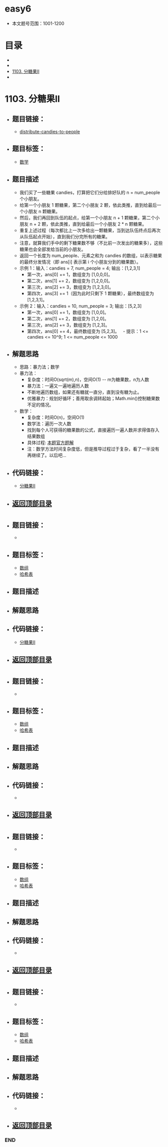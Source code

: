 # easy6
- 本文题号范围：1001-1200


# 目录
<!-- GFM-TOC -->
* []()
* []()
* [1103. 分糖果II](#1103-分糖果ii)
* []()
<!-- GFM-TOC -->



# 1103. 分糖果II
- ## 题目链接：
  - [distribute-candies-to-people](https://leetcode-cn.com/problems/distribute-candies-to-people/)

- ## 题目标签：
  - [数学](https://github.com/anliux/PracticePool/blob/master/LeetCode/docs/Math.md)
  
- ## 题目描述
  - 我们买了一些糖果 candies，打算把它们分给排好队的 n = num_people 个小朋友。
  - 给第一个小朋友 1 颗糖果，第二个小朋友 2 颗，依此类推，直到给最后一个小朋友 n 颗糖果。
  - 然后，我们再回到队伍的起点，给第一个小朋友 n + 1 颗糖果，第二个小朋友 n + 2 颗，依此类推，直到给最后一个小朋友 2 * n 颗糖果。
  - 重复上述过程（每次都比上一次多给出一颗糖果，当到达队伍终点后再次从队伍起点开始），直到我们分完所有的糖果。
  - 注意，就算我们手中的剩下糖果数不够（不比前一次发出的糖果多），这些糖果也会全部发给当前的小朋友。
  - 返回一个长度为 num_people、元素之和为 candies 的数组，以表示糖果的最终分发情况（即 ans[i] 表示第 i 个小朋友分到的糖果数）。
  - 示例 1：输入：candies = 7, num_people = 4; 输出：[1,2,3,1]
    - 第一次，ans[0] += 1，数组变为 [1,0,0,0]。
    - 第二次，ans[1] += 2，数组变为 [1,2,0,0]。
    - 第三次，ans[2] += 3，数组变为 [1,2,3,0]。
    - 第四次，ans[3] += 1（因为此时只剩下 1 颗糖果），最终数组变为 [1,2,3,1]。
  - 示例 2：输入：candies = 10, num_people = 3; 输出：[5,2,3]
    - 第一次，ans[0] += 1，数组变为 [1,0,0]。
    - 第二次，ans[1] += 2，数组变为 [1,2,0]。
    - 第三次，ans[2] += 3，数组变为 [1,2,3]。
    - 第四次，ans[0] += 4，最终数组变为 [5,2,3]。
  - 提示：1 <= candies <= 10^9; 1 <= num_people <= 1000

- ## 解题思路
  - 思路：暴力法；数学
  - 暴力法：
    - 复杂度：时间O(sqrt(m),n)，空间O(1) -- m为糖果数，n为人数
    - 暴力法：一遍又一遍地遍历人数
    - 不断地遍历数组，如果还有糖就一直分，直到没有糖为止。
    - 优雅暴力：规划好循环；善用取余调转起始；Math.min()控制糖果数不足的情况。
  - 数学：
    - 复杂度：时间O(n)，空间O(1)
    - 数学法：遍历一次人数
    - 找到每个人可获得的糖果数的公式，直接遍历一遍人数并求得值存入结果数组
    - 具体过程: [本题官方题解](https://leetcode-cn.com/problems/distribute-candies-to-people/solution/fen-tang-guo-ii-by-leetcode-solution/)
    - 注：数学方法时间复杂度低，但是推导过程过于复杂，看了一半没有再继续了。以后吧...
    
- ## 代码链接：
  - [分糖果II](https://github.com/anliux/PracticePool/blob/master/LeetCode/src/1103-distribute-candies-to-people.java)

<!-- GFM-TOC -->
* ## [返回顶部目录](#目录)
<!-- GFM-TOC -->



# 
- ## 题目链接：
  - []()

- ## 题目标签：
  - [数组](https://github.com/anliux/PracticePool/blob/master/LeetCode/docs/Array.md)
  - [哈希表](https://github.com/anliux/PracticePool/blob/master/LeetCode/docs/Hash%20Table.md)
  
- ## 题目描述
 

- ## 解题思路


- ## 代码链接：
  - [分糖果II]()

<!-- GFM-TOC -->
* ## [返回顶部目录](#目录)
<!-- GFM-TOC -->




# 
- ## 题目链接：
  - []()

- ## 题目标签：
  - [数组](https://github.com/anliux/PracticePool/blob/master/LeetCode/docs/Array.md)
  - [哈希表](https://github.com/anliux/PracticePool/blob/master/LeetCode/docs/Hash%20Table.md)
  
- ## 题目描述
 

- ## 解题思路


- ## 代码链接：
  - []()

<!-- GFM-TOC -->
* ## [返回顶部目录](#目录)
<!-- GFM-TOC -->





# 
- ## 题目链接：
  - []()

- ## 题目标签：
  - [数组](https://github.com/anliux/PracticePool/blob/master/LeetCode/docs/Array.md)
  - [哈希表](https://github.com/anliux/PracticePool/blob/master/LeetCode/docs/Hash%20Table.md)
  
- ## 题目描述
 

- ## 解题思路


- ## 代码链接：
  - []()

<!-- GFM-TOC -->
* ## [返回顶部目录](#目录)
<!-- GFM-TOC -->





# 
- ## 题目链接：
  - []()

- ## 题目标签：
  - [数组](https://github.com/anliux/PracticePool/blob/master/LeetCode/docs/Array.md)
  - [哈希表](https://github.com/anliux/PracticePool/blob/master/LeetCode/docs/Hash%20Table.md)
  
- ## 题目描述
 

- ## 解题思路


- ## 代码链接：
  - []()

<!-- GFM-TOC -->
* ## [返回顶部目录](#目录)
<!-- GFM-TOC -->






### END
